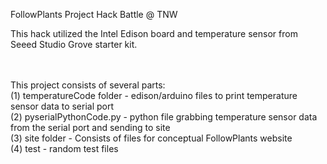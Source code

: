 FollowPlants Project
Hack Battle @ TNW

This hack utilized the Intel Edison board and temperature sensor from Seeed Studio Grove starter kit. <br/><br/><br/>

This project consists of several parts: <br/>
(1) temperatureCode folder - edison/arduino files to print temperature sensor data to serial port <br/>
(2) pyserialPythonCode.py - python file grabbing temperature sensor data from the serial port and sending to site <br/>
(3) site folder - Consists of files for conceptual FollowPlants website <br/>
(4) test - random test files <br/>

